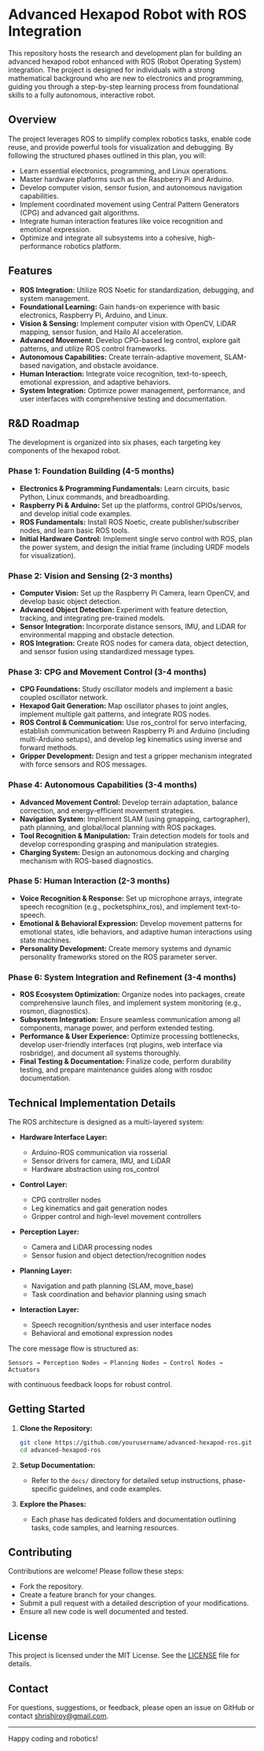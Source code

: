 
# Advanced Hexapod Robot with ROS Integration

This repository hosts the research and development plan for building an advanced hexapod robot enhanced with ROS (Robot Operating System) integration. The project is designed for individuals with a strong mathematical background who are new to electronics and programming, guiding you through a step-by-step learning process from foundational skills to a fully autonomous, interactive robot.

## Overview

The project leverages ROS to simplify complex robotics tasks, enable code reuse, and provide powerful tools for visualization and debugging. By following the structured phases outlined in this plan, you will:
- Learn essential electronics, programming, and Linux operations.
- Master hardware platforms such as the Raspberry Pi and Arduino.
- Develop computer vision, sensor fusion, and autonomous navigation capabilities.
- Implement coordinated movement using Central Pattern Generators (CPG) and advanced gait algorithms.
- Integrate human interaction features like voice recognition and emotional expression.
- Optimize and integrate all subsystems into a cohesive, high-performance robotics platform.

## Features

- **ROS Integration:** Utilize ROS Noetic for standardization, debugging, and system management.
- **Foundational Learning:** Gain hands-on experience with basic electronics, Raspberry Pi, Arduino, and Linux.
- **Vision & Sensing:** Implement computer vision with OpenCV, LiDAR mapping, sensor fusion, and Hailo AI acceleration.
- **Advanced Movement:** Develop CPG-based leg control, explore gait patterns, and utilize ROS control frameworks.
- **Autonomous Capabilities:** Create terrain-adaptive movement, SLAM-based navigation, and obstacle avoidance.
- **Human Interaction:** Integrate voice recognition, text-to-speech, emotional expression, and adaptive behaviors.
- **System Integration:** Optimize power management, performance, and user interfaces with comprehensive testing and documentation.

## R&D Roadmap

The development is organized into six phases, each targeting key components of the hexapod robot.

### Phase 1: Foundation Building (4-5 months)
- **Electronics & Programming Fundamentals:** Learn circuits, basic Python, Linux commands, and breadboarding.
- **Raspberry Pi & Arduino:** Set up the platforms, control GPIOs/servos, and develop initial code examples.
- **ROS Fundamentals:** Install ROS Noetic, create publisher/subscriber nodes, and learn basic ROS tools.
- **Initial Hardware Control:** Implement single servo control with ROS, plan the power system, and design the initial frame (including URDF models for visualization).

### Phase 2: Vision and Sensing (2-3 months)
- **Computer Vision:** Set up the Raspberry Pi Camera, learn OpenCV, and develop basic object detection.
- **Advanced Object Detection:** Experiment with feature detection, tracking, and integrating pre-trained models.
- **Sensor Integration:** Incorporate distance sensors, IMU, and LiDAR for environmental mapping and obstacle detection.
- **ROS Integration:** Create ROS nodes for camera data, object detection, and sensor fusion using standardized message types.

### Phase 3: CPG and Movement Control (3-4 months)
- **CPG Foundations:** Study oscillator models and implement a basic coupled oscillator network.
- **Hexapod Gait Generation:** Map oscillator phases to joint angles, implement multiple gait patterns, and integrate ROS nodes.
- **ROS Control & Communication:** Use ros_control for servo interfacing, establish communication between Raspberry Pi and Arduino (including multi-Arduino setups), and develop leg kinematics using inverse and forward methods.
- **Gripper Development:** Design and test a gripper mechanism integrated with force sensors and ROS messages.

### Phase 4: Autonomous Capabilities (3-4 months)
- **Advanced Movement Control:** Develop terrain adaptation, balance correction, and energy-efficient movement strategies.
- **Navigation System:** Implement SLAM (using gmapping, cartographer), path planning, and global/local planning with ROS packages.
- **Tool Recognition & Manipulation:** Train detection models for tools and develop corresponding grasping and manipulation strategies.
- **Charging System:** Design an autonomous docking and charging mechanism with ROS-based diagnostics.

### Phase 5: Human Interaction (2-3 months)
- **Voice Recognition & Response:** Set up microphone arrays, integrate speech recognition (e.g., pocketsphinx_ros), and implement text-to-speech.
- **Emotional & Behavioral Expression:** Develop movement patterns for emotional states, idle behaviors, and adaptive human interactions using state machines.
- **Personality Development:** Create memory systems and dynamic personality frameworks stored on the ROS parameter server.

### Phase 6: System Integration and Refinement (3-4 months)
- **ROS Ecosystem Optimization:** Organize nodes into packages, create comprehensive launch files, and implement system monitoring (e.g., rosmon, diagnostics).
- **Subsystem Integration:** Ensure seamless communication among all components, manage power, and perform extended testing.
- **Performance & User Experience:** Optimize processing bottlenecks, develop user-friendly interfaces (rqt plugins, web interface via rosbridge), and document all systems thoroughly.
- **Final Testing & Documentation:** Finalize code, perform durability testing, and prepare maintenance guides along with rosdoc documentation.

## Technical Implementation Details

The ROS architecture is designed as a multi-layered system:

- **Hardware Interface Layer:**  
  - Arduino-ROS communication via rosserial  
  - Sensor drivers for camera, IMU, and LiDAR  
  - Hardware abstraction using ros_control

- **Control Layer:**  
  - CPG controller nodes  
  - Leg kinematics and gait generation nodes  
  - Gripper control and high-level movement controllers

- **Perception Layer:**  
  - Camera and LiDAR processing nodes  
  - Sensor fusion and object detection/recognition nodes

- **Planning Layer:**  
  - Navigation and path planning (SLAM, move_base)  
  - Task coordination and behavior planning using smach

- **Interaction Layer:**  
  - Speech recognition/synthesis and user interface nodes  
  - Behavioral and emotional expression nodes

The core message flow is structured as:  
```
Sensors → Perception Nodes → Planning Nodes → Control Nodes → Actuators
```  
with continuous feedback loops for robust control.

## Getting Started

1. **Clone the Repository:**
   ```bash
   git clone https://github.com/yourusername/advanced-hexapod-ros.git
   cd advanced-hexapod-ros
   ```

2. **Setup Documentation:**
   - Refer to the `docs/` directory for detailed setup instructions, phase-specific guidelines, and code examples.

3. **Explore the Phases:**
   - Each phase has dedicated folders and documentation outlining tasks, code samples, and learning resources.

## Contributing

Contributions are welcome! Please follow these steps:
- Fork the repository.
- Create a feature branch for your changes.
- Submit a pull request with a detailed description of your modifications.
- Ensure all new code is well documented and tested.

## License

This project is licensed under the MIT License. See the [LICENSE](LICENSE) file for details.

## Contact

For questions, suggestions, or feedback, please open an issue on GitHub or contact shrishjroy@gmail.com.

---

Happy coding and robotics!
